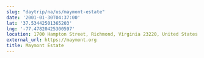 ```yaml
---
slug: "daytrip/na/us/maymont-estate"
date: '2001-01-30T04:37:00'
lat: '37.53442501365203'
lng: '-77.47820425300597'
location: 1700 Hampton Street, Richmond, Virginia 23220, United States
external_url: https://maymont.org
title: Maymont Estate
---
```



